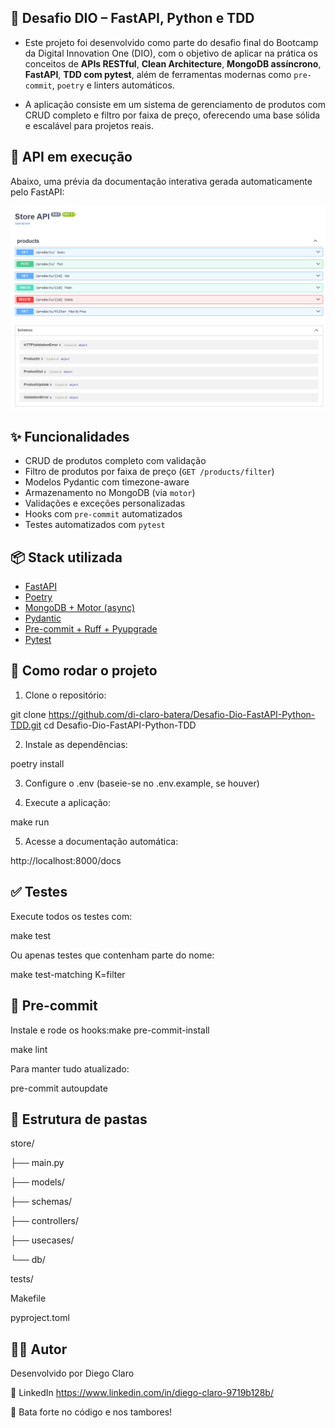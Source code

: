 ## 🚀 Desafio DIO – FastAPI, Python e TDD

- Este projeto foi desenvolvido como parte do desafio final do Bootcamp da Digital Innovation One (DIO), com o objetivo de aplicar na prática os conceitos de **APIs RESTful**, **Clean Architecture**, **MongoDB assíncrono**, **FastAPI**, **TDD com pytest**, além de ferramentas modernas como `pre-commit`, `poetry` e linters automáticos.  
  
- A aplicação consiste em um sistema de gerenciamento de produtos com CRUD completo e filtro por faixa de preço, oferecendo uma base sólida e escalável para projetos reais.


## 🚀 API em execução

Abaixo, uma prévia da documentação interativa gerada automaticamente pelo FastAPI:

![Swagger UI](API.png)


## ✨ Funcionalidades

- CRUD de produtos completo com validação
- Filtro de produtos por faixa de preço (`GET /products/filter`)
- Modelos Pydantic com timezone-aware
- Armazenamento no MongoDB (via `motor`)
- Validações e exceções personalizadas
- Hooks com `pre-commit` automatizados
- Testes automatizados com `pytest`



## 📦 Stack utilizada

- [FastAPI](https://fastapi.tiangolo.com/)
- [Poetry](https://python-poetry.org/)
- [MongoDB + Motor (async)](https://motor.readthedocs.io/)
- [Pydantic](https://docs.pydantic.dev/)
- [Pre-commit + Ruff + Pyupgrade](https://pre-commit.com/)
- [Pytest](https://docs.pytest.org/en/latest/)



## 🔧 Como rodar o projeto

1. Clone o repositório:

git clone https://github.com/di-claro-batera/Desafio-Dio-FastAPI-Python-TDD.git
cd Desafio-Dio-FastAPI-Python-TDD


2.  Instale as dependências:

poetry install


3.  Configure o .env (baseie-se no .env.example, se houver)

   
4.  Execute a aplicação:

make run


5.  Acesse a documentação automática:

http://localhost:8000/docs


## ✅ Testes

Execute todos os testes com:

make test

Ou apenas testes que contenham parte do nome:

make test-matching K=filter

## 🧹 Pre-commit

Instale e rode os hooks:make pre-commit-install

make lint


Para manter tudo atualizado:

pre-commit autoupdate

## 📂 Estrutura de pastas

store/

├── main.py

├── models/

├── schemas/

├── controllers/

├── usecases/

└── db/

tests/

Makefile

pyproject.toml



## 👨‍💻 Autor

Desenvolvido por Diego Claro

🔗 LinkedIn https://www.linkedin.com/in/diego-claro-9719b128b/

🎸 Bata forte no código e nos tambores!
